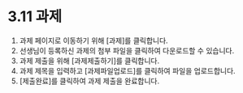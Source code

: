 # 3.11 과제

1. 과제 페이지로 이동하기 위해 [과제]를 클릭합니다.
2. 선생님이 등록하신 과제의 첨부 파일을 클릭하여 다운로드할 수 있습니다.
3. 과제 제출을 위해 [과제제출하기]를 클릭합니다.
4. 과제 제목을 입력하고 [과제파일업로드]를 클릭하여 파일을 업로드합니다.
5. [제출완료]를 클릭하여 과제 제출을 완료합니다.
